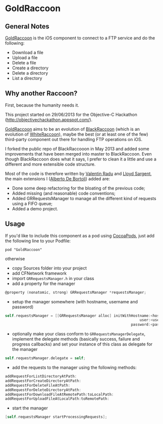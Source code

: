 # GoldRaccoon

## General Notes

[GoldRaccoon](http://albertodebortoli.github.io/GoldRaccoon/) is the iOS component to connect to a FTP service and do the following:

*	Download a file
*	Upload a file
*	Delete a file
*	Create a directory
*	Delete a directory
*	List a directory

## Why another Raccoon? 

First, because the humanity needs it.

This project started on 29/06/2013 for the Objective-C Hackathon (http://objectivechackathon.appspot.com/).

[GoldRaccoon](https://github.com/albertodebortoli/GoldRaccoon) aims to be an evolution of [BlackRaccoon](https://github.com/lloydsargent/BlackRaccoon) (which is an evolution of [WhiteRaccoon](https://github.com/valentinradu/WhiteRaccoon)), maybe the best (or at least one of the few) third-party component out there for handling FTP operations on iOS.

I forked the public repo of BlackRaccooon in May 2013 and added some improvements that have been merged into master to BlackRaccoon. Even though BlackRaccoon does what it says, I prefer to clean it a little and use a different and more extensible code structure.

Most of the code is therefore written by [Valentin Radu](https://github.com/valentinradu) and [Lloyd Sargent](https://github.com/lloydsargent), the main extensions I ([Alberto De Bortoli](https://github.com/albertodebortoli)) added are:

- Done some deep refactoring for the bloating of the previous code;
- Added missing (and reasonable) code conventions;
- Added GRRequestsManager to manage all the different kind of requests using a FIFO queue;
- Added a demo project.

## Usage

If you'd like to include this component as a pod using [CocoaPods](http://cocoapods.org/), just add the following line to your Podfile:

`pod "GoldRaccoon"`

otherwise

- copy Sources folder into your project
- add CFNetwork framework
- import `GRRequestsManager.h` in your class
- add a property for the manager

``` objective-c
@property (nonatomic, strong) GRRequestsManager *requestsManager;
```

- setup the manager somewhere (with hostname, username and password)

``` objective-c
self.requestsManager = [[GRRequestsManager alloc] initWithHostname:<hostname>
                                                              user:<username>
                                                          password:<password>];
```

- optionally make your class conform to `GRRequestsManagerDelegate`, implement the delegate methods (basically success, failure and progress callbacks) and set your instance of this class as delegate for the manager

``` objective-c
self.requestsManager.delegate = self;
```

- add the requests to the manager using the following methods:

``` objective-c
addRequestForListDirectoryAtPath:
addRequestForCreateDirectoryAtPath:
addRequestForDeleteFileAtPath:
addRequestForDeleteDirectoryAtPath:
addRequestForDownloadFileAtRemotePath:toLocalPath:
addRequestForUploadFileAtLocalPath:toRemotePath:
```

- start the manager

``` objective-c
[self.requestsManager startProcessingRequests];
```
